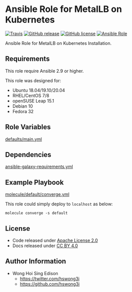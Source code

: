# Ansible Role for MetalLB on Kubernetes

[![Travis](https://img.shields.io/travis/com/alvistack/ansible-role-kubernetes_metallb.svg)](https://travis-ci.com/alvistack/ansible-role-kubernetes_metallb)
[![GitHub release](https://img.shields.io/github/release/alvistack/ansible-role-kubernetes_metallb.svg)](https://github.com/alvistack/ansible-role-kubernetes_metallb)
[![GitHub license](https://img.shields.io/github/license/alvistack/ansible-role-kubernetes_metallb.svg)](https://github.com/alvistack/ansible-role-kubernetes_metallb/blob/master/LICENSE)
[![Ansible Role](https://img.shields.io/badge/galaxy-alvistack.kubernetes_metallb-blue.svg)](https://galaxy.ansible.com/alvistack/kubernetes_metallb)

Ansible Role for MetalLB on Kubernetes Installation.

## Requirements

This role require Ansible 2.9 or higher.

This role was designed for:

  - Ubuntu 18.04/19.10/20.04
  - RHEL/CentOS 7/8
  - openSUSE Leap 15.1
  - Debian 10
  - Fedora 32

## Role Variables

[defaults/main.yml](defaults/main.yml)

## Dependencies

[ansible-galaxy-requirements.yml](ansible-galaxy-requirements.yml)

## Example Playbook

[molecule/default/converge.yml](molecule/default/converge.yml)

This role could simply deploy to `localhost` as below:

    molecule converge -s default

## License

  - Code released under [Apache License 2.0](LICENSE)
  - Docs released under [CC BY 4.0](http://creativecommons.org/licenses/by/4.0/)

## Author Information

  - Wong Hoi Sing Edison
      - <https://twitter.com/hswong3i>
      - <https://github.com/hswong3i>
